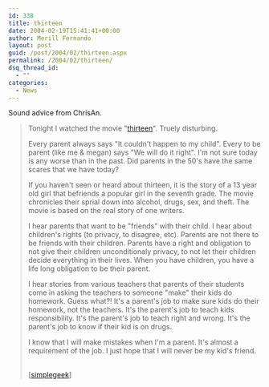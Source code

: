 ```yaml
---
id: 338
title: thirteen
date: 2004-02-19T15:41:41+00:00
author: Merill Fernando
layout: post
guid: /post/2004/02/thirteen.aspx
permalink: /2004/02/thirteen/
dsq_thread_id:
  - ""
categories:
  - News
---
```

<body xmlns="http://www.w3.org/1999/xhtml">
    <div class="Section1">
        <p>
            Sound advice from ChrisAn.
        </p>
        <blockquote style='margin-top:5.0pt;margin-bottom:5.0pt'> 
        <p xmlns="http://www.w3.org/1999/xhtml">
            <span style=''>Tonight I watched the movie "<a href="http://www.amazon.com/exec/obidos/tg/detail/-/B00013RC2K/qid=1076824635/ref=pd_ka_1/103-1531080-1636632?v=glance&amp;s=dvd&amp;n=507846" title="http://www.amazon.com/exec/obidos/tg/detail/-/B00013RC2K/qid=1076824635//ref=pd_ka_1/103-1531080-1636632?v=glance&amp;s=dvd&amp;n=507846">thirteen</a>".
            Truely disturbing.</span>
        </p>
        <p xmlns="http://www.w3.org/1999/xhtml">
            <span style=''>Every parent always says "It couldn't happen to my child". Every to
            be parent (like me &amp; megan) says "We will do it right". I'm not sure today is
            any worse than in the past. Did parents in the 50's have the same scares that we have
            today?</span>
        </p>
        <p xmlns="http://www.w3.org/1999/xhtml">
            <span style=''>If you haven't seen or heard about thirteen, it is the story of a 13
            year old girl that befriends a popular girl in the seventh grade. The movie chronicles
            their sprial down into alcohol, drugs, sex, and theft. The movie is based on the real
            story of one writers.</span>
        </p>
        <p xmlns="http://www.w3.org/1999/xhtml">
            <span style=''>I hear parents that want to be "friends" with their child. I hear about
            children's rights (to privacy, to disagree, etc). Parents are not there to be friends
            with their children. Parents have a right and obligation to not give their children
            unconditionaly privacy, to not let their children decide everything in their lives.
            When you have children, you have a life long obligation to be their parent.</span>
        </p>
        <p xmlns="http://www.w3.org/1999/xhtml">
            <span style=''>I hear stories from various teachers that parents of their students
            come in asking the teachers to someone "make" their kids do homework. Guess what?!
            It's a parent's job to make sure kids do their homework, not the teachers. It's the
            parent's job to teach kids responsibility. It's the parent's job to teach right and
            wrong. It's the parent's job to know if their kid is on drugs.</span>
        </p>
        <p xmlns="http://www.w3.org/1999/xhtml">
            <span style=''>I know that I will make mistakes when I'm a parent. It's almost a requirement
            of the job. I just hope that I will never be my kid's friend.</span>
        </p>
        <p class="MsoNormal">
            <br />
            [<a href="http://www.simplegeek.com/permalink.aspx/6283c6c1-955b-47ab-8b0f-fae4450b9358">simplegeek</a>]
        </p>
        </blockquote>
    </div>
</body>